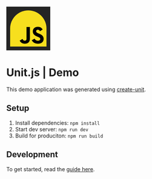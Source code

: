 ![](./src/public/favicon.png)

# Unit.js | Demo
This demo application was generated using [create-unit](https://npmjs.com/package/create-unit).

## Setup
1. Install dependencies: `npm install`
2. Start dev server: `npm run dev`
3. Build for produciton: `npm run build`

## Development
To get started, read the [guide here](https://github.com/henryhale/create-unit#getting-started).